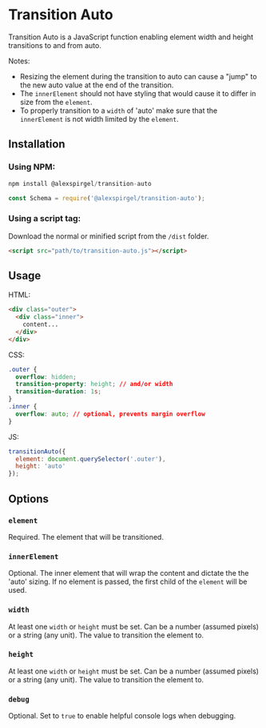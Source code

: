 # Transition Auto

Transition Auto is a JavaScript function enabling element width and height transitions to and from auto.

Notes:
* Resizing the element during the transition to auto can cause a "jump" to the new auto value at the end of the transition.
* The `innerElement` should not have styling that would cause it to differ in size from the `element`.
* To properly transition to a `width` of 'auto' make sure that the `innerElement` is not width limited by the `element`.

## Installation

### Using NPM:

```js
npm install @alexspirgel/transition-auto
```

```js
const Schema = require('@alexspirgel/transition-auto');
```

### Using a script tag:

Download the normal or minified script from the `/dist` folder.

```html
<script src="path/to/transition-auto.js"></script>
```

## Usage

HTML:
```html
<div class="outer">
  <div class="inner">
    content...
  </div>
</div>
```

CSS:
```css
.outer {
  overflow: hidden;
  transition-property: height; // and/or width
  transition-duration: 1s;
}
.inner {
  overflow: auto; // optional, prevents margin overflow
}
```

JS:
```js
transitionAuto({
  element: document.querySelector('.outer'),
  height: 'auto'
});
```

## Options

### `element`

Required. The element that will be transitioned.

### `innerElement`

Optional. The inner element that will wrap the content and dictate the the 'auto' sizing. If no element is passed, the first child of the `element` will be used.

### `width`

At least one `width` or `height` must be set. Can be a number (assumed pixels) or a string (any unit). The value to transition the element to.

### `height`

At least one `width` or `height` must be set. Can be a number (assumed pixels) or a string (any unit). The value to transition the element to.

### `debug`

Optional. Set to `true` to enable helpful console logs when debugging.